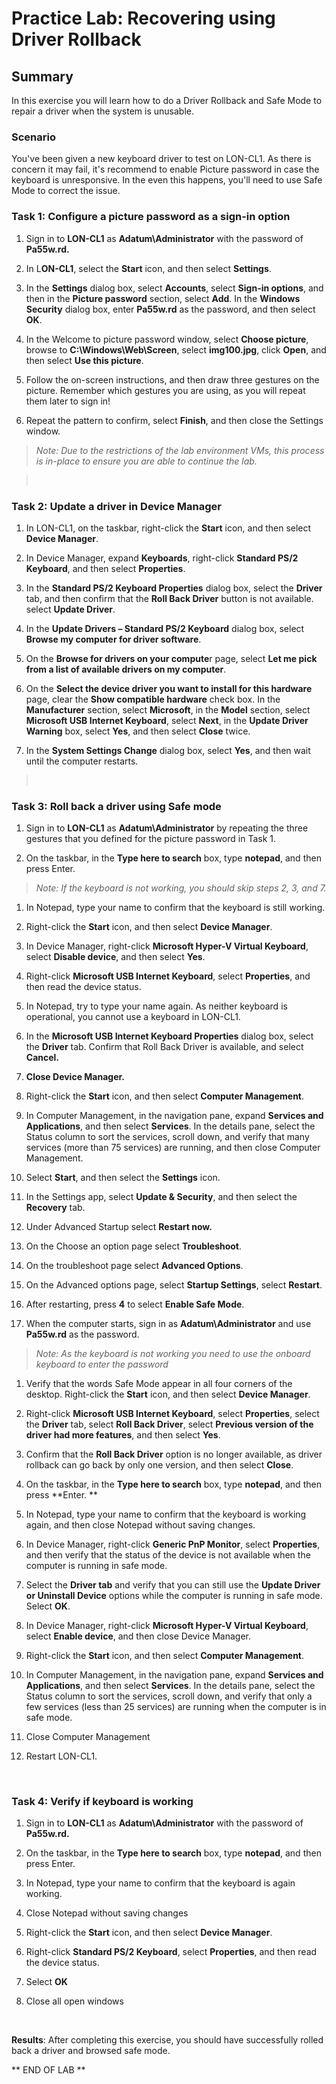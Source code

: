 # Practice Lab: Recovering using Driver Rollback

## Summary

In this exercise you will learn how to do a Driver Rollback and Safe Mode to
repair a driver when the system is unusable.

### Scenario

You've been given a new keyboard driver to test on LON-CL1. As there is concern
it may fail, it's recommend to enable Picture password in case the keyboard is
unresponsive. In the even this happens, you'll need to use Safe Mode to correct
the issue.

### Task 1: Configure a picture password as a sign-in option

1.  Sign in to **LON-CL1** as **Adatum\\Administrator** with the password of
    **Pa55w.rd.**

2.  In L**ON-CL1**, select the **Start** icon, and then select **Settings**.

3.  In the **Settings** dialog box, select **Accounts**, select **Sign-in
    options**, and then in the **Picture password** section, select **Add**. In
    the **Windows Security** dialog box, enter **Pa55w.rd** as the password, and
    then select **OK**.

4.  In the Welcome to picture password window, select **Choose picture**, browse
    to **C:\\Windows\\Web\\Screen**, select **img100.jpg**, click **Open**, and
    then select **Use this picture**.

5.  Follow the on-screen instructions, and then draw three gestures on the
    picture. Remember which gestures you are using, as you will repeat them
    later to sign in!

6.  Repeat the pattern to confirm, select **Finish**, and then close the
    Settings window.

>   *Note: Due to the restrictions of the lab environment VMs, this process is
>   in-place to ensure you are able to continue the lab.*

>    

### Task 2: Update a driver in Device Manager

1.  In LON-CL1, on the taskbar, right-click the **Start** icon, and then select
    **Device Manager**.

2.  In Device Manager, expand **Keyboards**, right-click **Standard PS/2
    Keyboard**, and then select **Properties**.

3.  In the **Standard PS/2 Keyboard Properties** dialog box, select the
    **Driver** tab, and then confirm that the **Roll Back Driver** button is not
    available. select **Update Driver**.

4.  In the **Update Drivers – Standard PS/2 Keyboard** dialog box, select
    **Browse my computer for driver software**.

5.  On the **Browse for drivers on your compute**r page, select **Let me pick
    from a list of available drivers on my computer**.

6.  On the **Select the device driver you want to install for this hardware**
    page, clear the **Show compatible hardware** check box. In the
    **Manufacturer** section, select **Microsoft**, in the **Model** section,
    select **Microsoft USB Internet Keyboard**, select **Next**, in the **Update
    Driver Warning** box, select **Yes**, and then select **Close** twice.

7.  In the **System Settings Change** dialog box, select **Yes**, and then wait
    until the computer restarts.

>    

### Task 3: Roll back a driver using Safe mode

1.  Sign in to **LON-CL1** as **Adatum\\Administrator** by repeating the three
    gestures that you defined for the picture password in Task 1.

2.  On the taskbar, in the **Type here to search** box, type **notepad**, and
    then press Enter.    

>   *Note: If the keyboard is not working, you should skip steps 2, 3, and 7.*

1.  In Notepad, type your name to confirm that the keyboard is still working.

2.  Right-click the **Start** icon, and then select **Device Manager**.

3.  In Device Manager, right-click **Microsoft Hyper-V Virtual Keyboard**,
    select **Disable device**, and then select **Yes**.

4.  Right-click **Microsoft USB Internet Keyboard**, select **Properties**, and
    then read the device status.

5.  In Notepad, try to type your name again. As neither keyboard is operational,
    you cannot use a keyboard in LON-CL1.

6.  In the **Microsoft USB Internet Keyboard Properties** dialog box, select the
    **Driver** tab. Confirm that Roll Back Driver is available, and select
    **Cancel.**

7.  **Close Device Manager.**

8.  Right-click the **Start** icon, and then select **Computer Management**.

9.  In Computer Management, in the navigation pane, expand **Services and
    Applications**, and then select **Services**. In the details pane, select
    the Status column to sort the services, scroll down, and verify that many
    services (more than 75 services) are running, and then close Computer
    Management.

10. Select **Start**, and then select the **Settings** icon.

11. In the Settings app, select **Update & Security**, and then select the
    **Recovery** tab.

12. Under Advanced Startup select **Restart now.**

13. On the Choose an option page select **Troubleshoot**.

14. On the troubleshoot page select **Advanced Options**.

15. On the Advanced options page, select **Startup Settings**, select
    **Restart**.

16. After restarting, press **4** to select **Enable Safe Mode**.

17. When the computer starts, sign in as **Adatum\\Administrator** and use
    **Pa55w.rd** as the password.

>   *Note: As the keyboard is not working you need to use the onboard keyboard
>   to enter the password*

1.  Verify that the words Safe Mode appear in all four corners of the desktop.
    Right-click the **Start** icon, and then select **Device Manager**.

2.  Right-click **Microsoft USB Internet Keyboard**, select **Properties**,
    select the **Driver** tab, select **Roll Back Driver**, select **Previous
    version of the driver had more features**, and then select **Yes**.

3.  Confirm that the **Roll Back Driver** option is no longer available, as
    driver rollback can go back by only one version, and then select **Close**.

4.  On the taskbar, in the **Type here to search** box, type **notepad**, and
    then press **Enter. **

5.  In Notepad, type your name to confirm that the keyboard is working again,
    and then close Notepad without saving changes.

6.  In Device Manager, right-click **Generic PnP Monitor**, select
    **Properties**, and then verify that the status of the device is not
    available when the computer is running in safe mode.

7.  Select the **Driver tab** and verify that you can still use the **Update
    Driver or Uninstall Device** options while the computer is running in safe
    mode. Select **OK**.

8.  In Device Manager, right-click **Microsoft Hyper-V Virtual Keyboard**,
    select **Enable device**, and then close Device Manager.

9.  Right-click the **Start** icon, and then select **Computer Management**.

10. In Computer Management, in the navigation pane, expand **Services and
    Applications**, and then select **Services**. In the details pane, select
    the Status column to sort the services, scroll down, and verify that only a
    few services (less than 25 services) are running when the computer is in
    safe mode.

11. Close Computer Management

12. Restart LON-CL1.

 

### Task 4: Verify if keyboard is working

1.  Sign in to **LON-CL1** as **Adatum\\Administrator** with the password of
    **Pa55w.rd.**

2.  On the taskbar, in the **Type here to search** box, type **notepad**, and
    then press Enter.    

3.  In Notepad, type your name to confirm that the keyboard is again working.

4.  Close Notepad without saving changes

5.  Right-click the **Start** icon, and then select **Device Manager**.

6.  Right-click **Standard PS/2 Keyboard**, select **Properties**, and then read
    the device status.

7.  Select **OK**

8.  Close all open windows

 

**Results**: After completing this exercise, you should have successfully rolled
back a driver and browsed safe mode.

** END OF LAB **